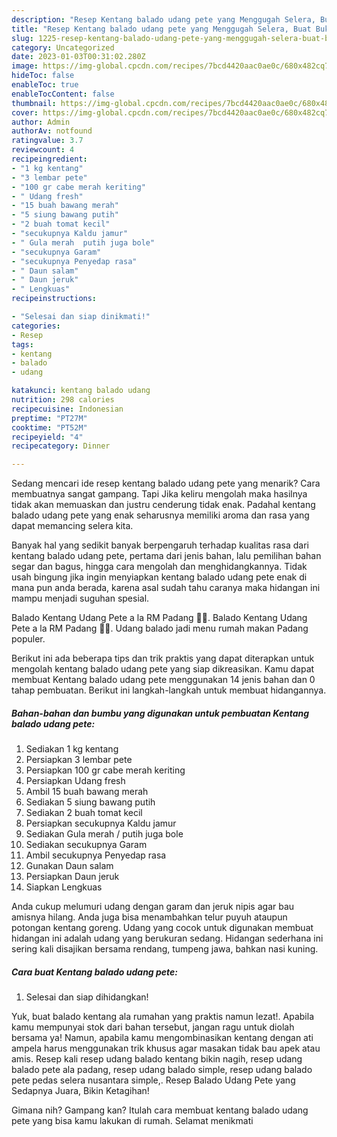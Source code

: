 ```yaml
---
description: "Resep Kentang balado udang pete yang Menggugah Selera, Buat Buka Puasa Enak Banget"
title: "Resep Kentang balado udang pete yang Menggugah Selera, Buat Buka Puasa Enak Banget"
slug: 1225-resep-kentang-balado-udang-pete-yang-menggugah-selera-buat-buka-puasa-enak-banget
category: Uncategorized
date: 2023-01-03T00:31:02.280Z
image: https://img-global.cpcdn.com/recipes/7bcd4420aac0ae0c/680x482cq70/kentang-balado-udang-pete-foto-resep-utama.jpg
hideToc: false
enableToc: true
enableTocContent: false
thumbnail: https://img-global.cpcdn.com/recipes/7bcd4420aac0ae0c/680x482cq70/kentang-balado-udang-pete-foto-resep-utama.jpg
cover: https://img-global.cpcdn.com/recipes/7bcd4420aac0ae0c/680x482cq70/kentang-balado-udang-pete-foto-resep-utama.jpg
author: Admin
authorAv: notfound
ratingvalue: 3.7
reviewcount: 4
recipeingredient:
- "1 kg kentang"
- "3 lembar pete"
- "100 gr cabe merah keriting"
- " Udang fresh"
- "15 buah bawang merah"
- "5 siung bawang putih"
- "2 buah tomat kecil"
- "secukupnya Kaldu jamur"
- " Gula merah  putih juga bole"
- "secukupnya Garam"
- "secukupnya Penyedap rasa"
- " Daun salam"
- " Daun jeruk"
- " Lengkuas"
recipeinstructions:

- "Selesai dan siap dinikmati!"
categories:
- Resep
tags:
- kentang
- balado
- udang

katakunci: kentang balado udang 
nutrition: 298 calories
recipecuisine: Indonesian
preptime: "PT27M"
cooktime: "PT52M"
recipeyield: "4"
recipecategory: Dinner

---
```



Sedang mencari ide resep kentang balado udang pete yang menarik? Cara membuatnya sangat gampang. Tapi Jika keliru mengolah maka hasilnya tidak akan memuaskan dan justru cenderung tidak enak. Padahal kentang balado udang pete yang enak seharusnya memiliki aroma dan rasa yang dapat memancing selera kita.


Banyak hal yang sedikit banyak berpengaruh terhadap kualitas rasa dari kentang balado udang pete, pertama dari jenis bahan, lalu pemilihan bahan segar dan bagus, hingga cara mengolah dan menghidangkannya. Tidak usah bingung jika ingin menyiapkan kentang balado udang pete enak di mana pun anda berada, karena asal sudah tahu caranya maka hidangan ini mampu menjadi suguhan spesial.

Balado Kentang Udang Pete a la RM Padang 👍🏼. Balado Kentang Udang Pete a la RM Padang 👍🏼. Udang balado jadi menu rumah makan Padang populer.


Berikut ini ada beberapa tips dan trik praktis yang dapat diterapkan untuk mengolah kentang balado udang pete yang siap dikreasikan. Kamu dapat membuat Kentang balado udang pete menggunakan 14 jenis bahan dan 0 tahap pembuatan. Berikut ini langkah-langkah untuk membuat hidangannya.

<!--inarticleads1-->

##### Bahan-bahan dan bumbu yang digunakan untuk pembuatan Kentang balado udang pete:

1. Sediakan 1 kg kentang
1. Persiapkan 3 lembar pete
1. Persiapkan 100 gr cabe merah keriting
1. Persiapkan  Udang fresh
1. Ambil 15 buah bawang merah
1. Sediakan 5 siung bawang putih
1. Sediakan 2 buah tomat kecil
1. Persiapkan secukupnya Kaldu jamur
1. Sediakan  Gula merah / putih juga bole
1. Sediakan secukupnya Garam
1. Ambil secukupnya Penyedap rasa
1. Gunakan  Daun salam
1. Persiapkan  Daun jeruk
1. Siapkan  Lengkuas


Anda cukup melumuri udang dengan garam dan jeruk nipis agar bau amisnya hilang. Anda juga bisa menambahkan telur puyuh ataupun potongan kentang goreng. Udang yang cocok untuk digunakan membuat hidangan ini adalah udang yang berukuran sedang. Hidangan sederhana ini sering kali disajikan bersama rendang, tumpeng jawa, bahkan nasi kuning. 

<!--inarticleads2-->

##### Cara buat Kentang balado udang pete:


1. Selesai dan siap dihidangkan!

Yuk, buat balado kentang ala rumahan yang praktis namun lezat!. Apabila kamu mempunyai stok dari bahan tersebut, jangan ragu untuk diolah bersama ya! Namun, apabila kamu mengombinasikan kentang dengan ati ampela harus menggunakan trik khusus agar masakan tidak bau apek atau amis. Resep kali resep udang balado kentang bikin nagih, resep udang balado pete ala padang, resep udang balado simple, resep udang balado pete pedas selera nusantara simple,. Resep Balado Udang Pete yang Sedapnya Juara, Bikin Ketagihan! 

Gimana nih? Gampang kan? Itulah cara membuat kentang balado udang pete yang bisa kamu lakukan di rumah. Selamat menikmati
